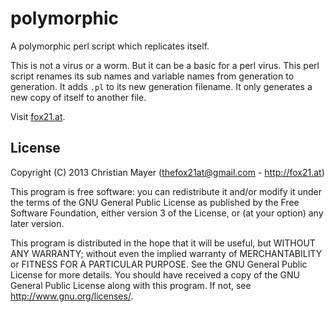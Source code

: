 # polymorphic
A polymorphic perl script which replicates itself.

This is not a virus or a worm. But it can be a basic for a perl virus. This perl script renames its sub names and variable names from generation to generation. It adds `.pl` to its new generation filename. It only generates a new copy of itself to another file.

Visit [fox21.at](http://fox21.at).

## License
Copyright (C) 2013 Christian Mayer (<thefox21at@gmail.com> - <http://fox21.at>)

This program is free software: you can redistribute it and/or modify it under the terms of the GNU General Public License as published by the Free Software Foundation, either version 3 of the License, or (at your option) any later version.

This program is distributed in the hope that it will be useful, but WITHOUT ANY WARRANTY; without even the implied warranty of MERCHANTABILITY or FITNESS FOR A PARTICULAR PURPOSE. See the GNU General Public License for more details. You should have received a copy of the GNU General Public License along with this program. If not, see <http://www.gnu.org/licenses/>.
